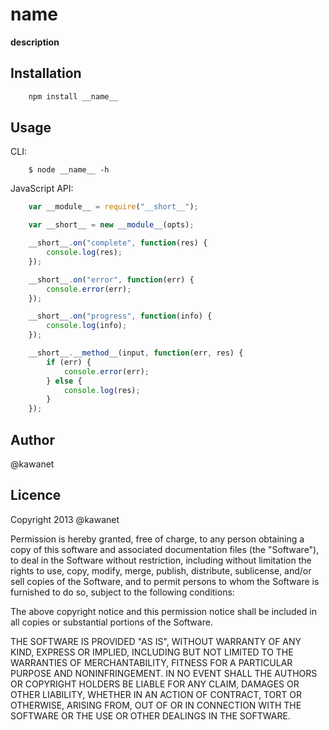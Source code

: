 # __name__

__description__

## Installation

```sh
    npm install __name__
```

## Usage

CLI:

```
    $ node __name__ -h
```

JavaScript API:

```javascript
    var __module__ = require("__short__");

    var __short__ = new __module__(opts);

    __short__.on("complete", function(res) {
        console.log(res);
    });

    __short__.on("error", function(err) {
        console.error(err);
    });

    __short__.on("progress", function(info) {
        console.log(info);
    });

    __short__.__method__(input, function(err, res) {
        if (err) {
            console.error(err);
        } else {
            console.log(res);
        }
    });
```

## Author

@kawanet

## Licence

Copyright 2013 @kawanet

Permission is hereby granted, free of charge, to any person obtaining
a copy of this software and associated documentation files (the
"Software"), to deal in the Software without restriction, including
without limitation the rights to use, copy, modify, merge, publish,
distribute, sublicense, and/or sell copies of the Software, and to
permit persons to whom the Software is furnished to do so, subject to
the following conditions:

The above copyright notice and this permission notice shall be
included in all copies or substantial portions of the Software.

THE SOFTWARE IS PROVIDED "AS IS", WITHOUT WARRANTY OF ANY KIND,
EXPRESS OR IMPLIED, INCLUDING BUT NOT LIMITED TO THE WARRANTIES OF
MERCHANTABILITY, FITNESS FOR A PARTICULAR PURPOSE AND
NONINFRINGEMENT. IN NO EVENT SHALL THE AUTHORS OR COPYRIGHT HOLDERS BE
LIABLE FOR ANY CLAIM, DAMAGES OR OTHER LIABILITY, WHETHER IN AN ACTION
OF CONTRACT, TORT OR OTHERWISE, ARISING FROM, OUT OF OR IN CONNECTION
WITH THE SOFTWARE OR THE USE OR OTHER DEALINGS IN THE SOFTWARE.
